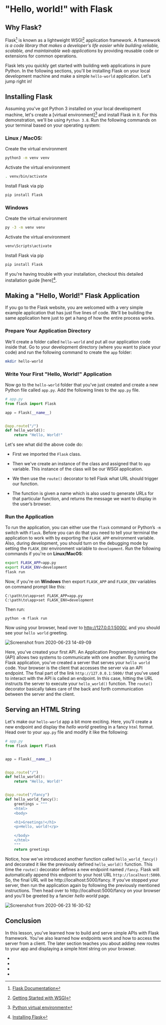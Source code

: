 # "Hello, world!" with Flask

## Why Flask?

Flask[^flask] is known as a lightweight WSGI[^wsgi] application framework. A framework *is a code library that makes a developer's life easier while building reliable, scalable, and maintainable web applications* by providing reusable code or extensions for common operations.

Flask lets you quickly get started with building web applications in pure Python. In the following sections, you'll be installing Flask on your local development machine and make a simple `hello-world` application. Let's jump right in!

## Installing Flask

Assuming you've got Python 3 installed on your local development machine, let's create a [virtual environment][^venv] and install Flask in it. For this demonstration, we'll be using `Python 3.8`. Run the following commands on your terminal based on your operating system:

### Linux / MacOS:

Create the virtual environment

```bash
python3 -m venv venv
```

Activate the virtual environment

```bash
. venv/bin/activate
```

Install Flask via pip

```bash
pip install Flask
```

### Windows

Create the virtual environment

```bash
py -3 -m venv venv
```

Activate the virtual environment

```bash
venv\Scripts\activate
```

Install Flask via pip

```bash
pip install Flask
```

If you're having trouble with your installation, checkout this detailed installation guide [here][^flask-install].

## Making a "Hello, World!" Flask Application

If you go to the Flask website, you are welcomed with a very simple example application that has just five lines of code. We'll be building the same application here just to get a hang of how the entire process works.

### Prepare Your Application Directory

We'll create a folder called `hello-world` and put all our application code inside that. Go to your development directory (where you want to place your code) and run the following command to create the `app` folder:

```bash
mkdir hello-world
```

### Write Your First "Hello, World!" Application

Now go to the `hello-world` folder that you've just created and create a new Python file called `app.py`. Add the following lines to the `app.py` file.

```python
# app.py
from flask import Flask

app = Flask(__name__)


@app.route("/")
def hello_world():
    return "Hello, World!"
```

Let's see what did the above code do:

* First we imported the `Flask` class.

* Then we've create an instance of the class and assigned that to `app` variable. This instance of the class will be our WSGI application.

* We then use the `route()` decorator to tell Flask what URL should trigger our function.

* The function is given a name which is also used to generate URLs for that particular function, and returns the message we want to display in the user’s browser.

### Run the Application

To run the application, you can either use the `flask` command or Python’s `-m` switch with `Flask`. Before you can do that you need to tell your terminal the application to work with by exporting the `FLASK_APP` environment variable. Also, during development, you should turn on the debugging mode by setting the `FLASK_ENV` environment variable to `development`. Run the following commands if you're on **Linux/MacOS**:

```bash
export FLASK_APP=app.py
export FLASK_ENV=development
flask run
```


Now, if you're on **Windows** then export `FLASK_APP` and `FLASK_ENV` variables on command prompt like this:

```
C:\path\to\app>set FLASK_APP=app.py
C:\path\to\app>set FLASK_ENV=development
```

Then run:

```
python -m flask run
```

Now using your browser, head over to http://127.0.0.1:5000/, and you should see your `hello world` greeting.

![Screenshot from 2020-06-23 14-49-09](https://user-images.githubusercontent.com/30027932/85382453-cda74200-b560-11ea-810e-a357545531ee.png)


Here, you've created your first API. An Application Programming Interface (API) allows two systems to communicate with one another. By running the Flask application, you've created a server that serves your `hello world` code. Your browser is the client that accesses the server via an API endpoint. The final part of the link `http://127.0.0.1:5000/` that you've used to interact with the API is called an endpoint. In this case, hitting the URL instructs the server to execute your `hello_world()` function. The `route()` decorator basically takes care of the back and forth communication between the server and the client.

## Serving an HTML String

Let's make our `hello-world` app a bit more exciting. Here, you'll create a new endpoint and display the *hello world* greeting in a fancy `html` format. Head over to your `app.py` file and modify it like the following:

```python
# app.py
from flask import Flask


app = Flask(__name__)


@app.route("/")
def hello_world():
    return "Hello, World!"


@app.route("/fancy")
def hello_world_fancy():
    greetings = """
    <html>
    <body>

    <h1>Greetings!</h1>
    <p>Hello, world!</p>

    </body>
    </html>
    """
    return greetings
```

Notice, how we've introduced another function called `hello_world_fancy()` and decorated it like the previously defined `hello_world()` function. This time the `route()` decorator defines a new endpoint named `/fancy`. Flask will automatically append this endpoint to your host URL `http://localhost:5000`. So, the final URL will be http://localhost:5000/fancy. If you've stopped your server, then run the application again by following the previously mentioned instructions. Then head over to http://localhost:5000/fancy on your browser and you'll be greeted by a fancier *hello world* page.

![Screenshot from 2020-06-23 16-30-52](https://user-images.githubusercontent.com/30027932/85393520-f7676580-b56e-11ea-93ed-fc6621116e04.png)

## Conclusion

In this lesson, you've learned how to build and serve simple APIs with Flask framework. You've also learned how endpoints work and how to access the server from a client. The later section teaches you about adding new routes to your app and displaying a simple html string on your browser.

* [^flask]: [Flask Documentation](https://flask.palletsprojects.com/en/1.1.x/)
* [^wsgi]: [Getting Started with WSGI](https://wsgi.readthedocs.io/en/latest/what.html)
* [^venv]: [Python virtual environment](https://docs.python.org/3/library/venv.html#:~:text=A%20virtual%20environment%20is%20a,part%20of%20your%20operating%20system.)
* [^flask-install]: [Installing Flask](https://flask.palletsprojects.com/en/1.1.x/installation/)
